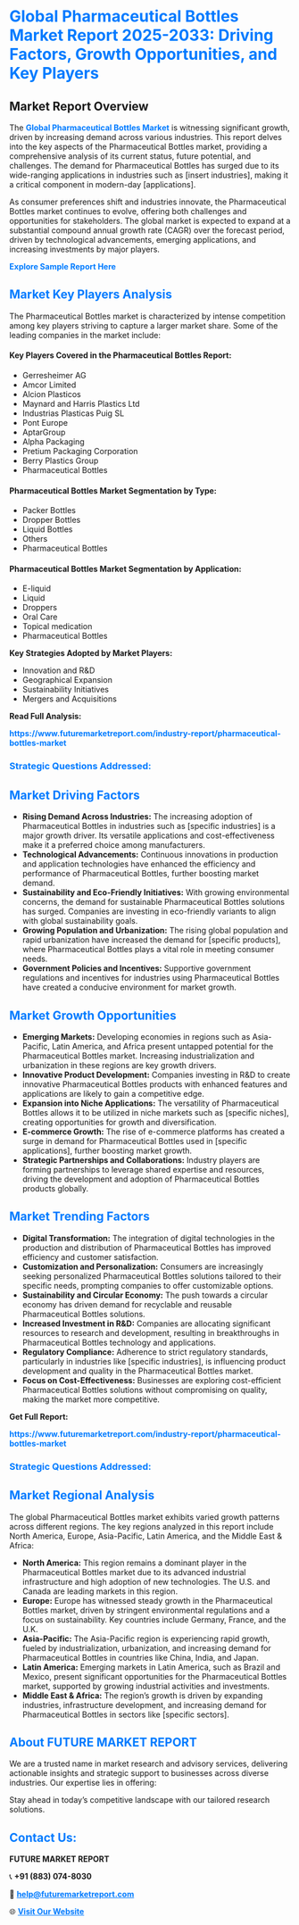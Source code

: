 <h1 style="color: #007BFF;">Global Pharmaceutical Bottles Market Report 2025-2033: Driving Factors, Growth Opportunities, and Key Players</h1>

<section id="overview">
<h2>Market Report Overview</h2>
<p>The <a href="https://www.futuremarketreport.com/industry-report/pharmaceutical-bottles-market" style="color: #007BFF; text-decoration: none;"><strong>Global Pharmaceutical Bottles Market</strong></a> is witnessing significant growth, driven by increasing demand across various industries. This report delves into the key aspects of the Pharmaceutical Bottles market, providing a comprehensive analysis of its current status, future potential, and challenges. The demand for Pharmaceutical Bottles has surged due to its wide-ranging applications in industries such as [insert industries], making it a critical component in modern-day [applications].</p>
<p>As consumer preferences shift and industries innovate, the Pharmaceutical Bottles market continues to evolve, offering both challenges and opportunities for stakeholders. The global market is expected to expand at a substantial compound annual growth rate (CAGR) over the forecast period, driven by technological advancements, emerging applications, and increasing investments by major players.</p>
</section>

<section id="overview">
<p><a href="https://www.futuremarketreport.com/request-sample/reportId=107094" style="color: #007BFF; text-decoration: none;"><strong>Explore Sample Report Here</strong></a></p>
</section>

<section id="key-players">
<h2 style="color: #007BFF;">Market Key Players Analysis</h2>
<p>The Pharmaceutical Bottles market is characterized by intense competition among key players striving to capture a larger market share. Some of the leading companies in the market include:</p>
<h4>Key Players Covered in the Pharmaceutical Bottles Report:</h4>
<ul><li>Gerresheimer AG</li><li>Amcor Limited</li><li>Alcion Plasticos</li><li>Maynard and Harris Plastics Ltd</li><li>Industrias Plasticas Puig SL</li><li>Pont Europe</li><li>AptarGroup</li><li>Alpha Packaging</li><li>Pretium Packaging Corporation</li><li>Berry Plastics Group</li><li>Pharmaceutical Bottles</li></ul>
<h4>Pharmaceutical Bottles Market Segmentation by Type:</h4>
<ul><li>Packer Bottles</li><li>Dropper Bottles</li><li>Liquid Bottles</li><li>Others</li><li>Pharmaceutical Bottles</li></ul>

<h4>Pharmaceutical Bottles Market Segmentation by Application:</h4>
<ul><li>E-liquid</li><li>Liquid</li><li>Droppers</li><li>Oral Care</li><li>Topical medication</li><li>Pharmaceutical Bottles</li></ul>
<p><strong>Key Strategies Adopted by Market Players:</strong></p>
<ul>
<li>Innovation and R&D</li>
<li>Geographical Expansion</li>
<li>Sustainability Initiatives</li>
<li>Mergers and Acquisitions</li>
</ul>
</section>

<section>
<p><strong>Read Full Analysis: </strong></p><a href="https://www.futuremarketreport.com/industry-report/pharmaceutical-bottles-market" style="color: #007BFF; text-decoration: none;"><strong>https://www.futuremarketreport.com/industry-report/pharmaceutical-bottles-market</strong></a>
<h3 style="color: #007BFF;">Strategic Questions Addressed:</h3>
</section>

<section id="driving-factors">
<h2 style="color: #007BFF;">Market Driving Factors</h2>
<ul>
<li><strong>Rising Demand Across Industries:</strong> The increasing adoption of Pharmaceutical Bottles in industries such as [specific industries] is a major growth driver. Its versatile applications and cost-effectiveness make it a preferred choice among manufacturers.</li>
<li><strong>Technological Advancements:</strong> Continuous innovations in production and application technologies have enhanced the efficiency and performance of Pharmaceutical Bottles, further boosting market demand.</li>
<li><strong>Sustainability and Eco-Friendly Initiatives:</strong> With growing environmental concerns, the demand for sustainable Pharmaceutical Bottles solutions has surged. Companies are investing in eco-friendly variants to align with global sustainability goals.</li>
<li><strong>Growing Population and Urbanization:</strong> The rising global population and rapid urbanization have increased the demand for [specific products], where Pharmaceutical Bottles plays a vital role in meeting consumer needs.</li>
<li><strong>Government Policies and Incentives:</strong> Supportive government regulations and incentives for industries using Pharmaceutical Bottles have created a conducive environment for market growth.</li>
</ul>
</section>

<section id="growth-opportunities">
<h2 style="color: #007BFF;">Market Growth Opportunities</h2>
<ul>
<li><strong>Emerging Markets:</strong> Developing economies in regions such as Asia-Pacific, Latin America, and Africa present untapped potential for the Pharmaceutical Bottles market. Increasing industrialization and urbanization in these regions are key growth drivers.</li>
<li><strong>Innovative Product Development:</strong> Companies investing in R&D to create innovative Pharmaceutical Bottles products with enhanced features and applications are likely to gain a competitive edge.</li>
<li><strong>Expansion into Niche Applications:</strong> The versatility of Pharmaceutical Bottles allows it to be utilized in niche markets such as [specific niches], creating opportunities for growth and diversification.</li>
<li><strong>E-commerce Growth:</strong> The rise of e-commerce platforms has created a surge in demand for Pharmaceutical Bottles used in [specific applications], further boosting market growth.</li>
<li><strong>Strategic Partnerships and Collaborations:</strong> Industry players are forming partnerships to leverage shared expertise and resources, driving the development and adoption of Pharmaceutical Bottles products globally.</li>
</ul>
</section>

<section id="trending-factors">
<h2 style="color: #007BFF;">Market Trending Factors</h2>
<ul>
<li><strong>Digital Transformation:</strong> The integration of digital technologies in the production and distribution of Pharmaceutical Bottles has improved efficiency and customer satisfaction.</li>
<li><strong>Customization and Personalization:</strong> Consumers are increasingly seeking personalized Pharmaceutical Bottles solutions tailored to their specific needs, prompting companies to offer customizable options.</li>
<li><strong>Sustainability and Circular Economy:</strong> The push towards a circular economy has driven demand for recyclable and reusable Pharmaceutical Bottles solutions.</li>
<li><strong>Increased Investment in R&D:</strong> Companies are allocating significant resources to research and development, resulting in breakthroughs in Pharmaceutical Bottles technology and applications.</li>
<li><strong>Regulatory Compliance:</strong> Adherence to strict regulatory standards, particularly in industries like [specific industries], is influencing product development and quality in the Pharmaceutical Bottles market.</li>
<li><strong>Focus on Cost-Effectiveness:</strong> Businesses are exploring cost-efficient Pharmaceutical Bottles solutions without compromising on quality, making the market more competitive.</li>
</ul>
</section>

<section>
<p><strong>Get Full Report: </strong></p><a href="https://www.futuremarketreport.com/industry-report/pharmaceutical-bottles-market" style="color: #007BFF; text-decoration: none;"><strong>https://www.futuremarketreport.com/industry-report/pharmaceutical-bottles-market</strong></a>
<h3 style="color: #007BFF;">Strategic Questions Addressed:</h3>
</section>


<section id="regional-analysis">
<h2 style="color: #007BFF;">Market Regional Analysis</h2>
<p>The global Pharmaceutical Bottles market exhibits varied growth patterns across different regions. The key regions analyzed in this report include North America, Europe, Asia-Pacific, Latin America, and the Middle East & Africa:</p>
<ul>
<li><strong>North America:</strong> This region remains a dominant player in the Pharmaceutical Bottles market due to its advanced industrial infrastructure and high adoption of new technologies. The U.S. and Canada are leading markets in this region.</li>
<li><strong>Europe:</strong> Europe has witnessed steady growth in the Pharmaceutical Bottles market, driven by stringent environmental regulations and a focus on sustainability. Key countries include Germany, France, and the U.K.</li>
<li><strong>Asia-Pacific:</strong> The Asia-Pacific region is experiencing rapid growth, fueled by industrialization, urbanization, and increasing demand for Pharmaceutical Bottles in countries like China, India, and Japan.</li>
<li><strong>Latin America:</strong> Emerging markets in Latin America, such as Brazil and Mexico, present significant opportunities for the Pharmaceutical Bottles market, supported by growing industrial activities and investments.</li>
<li><strong>Middle East & Africa:</strong> The region’s growth is driven by expanding industries, infrastructure development, and increasing demand for Pharmaceutical Bottles in sectors like [specific sectors].</li>
</ul>
</section>

<footer>
<h2 style="color: #007BFF;">About FUTURE MARKET REPORT</h2>
<p>We are a trusted name in market research and advisory services, delivering actionable insights and strategic support to businesses across diverse industries. Our expertise lies in offering:</p>

<p>Stay ahead in today’s competitive landscape with our tailored research solutions.</p>

<h2 style="color: #007BFF;">Contact Us:</h2>
<p><strong>FUTURE MARKET REPORT</strong></p>
<p>📞 <strong>+91 (883) 074-8030</strong></p>
<p>📧 <strong><a href="mailto:help@futuremarketreport.com" style="color: #007BFF;">help@futuremarketreport.com</a></strong></p>
<p>🌐 <strong><a href="https://www.futuremarketreport.com/" style="color: #007BFF;">Visit Our Website</a></strong></p>
</footer>